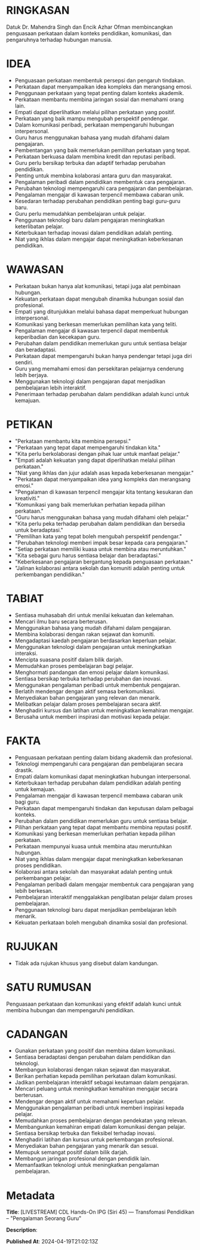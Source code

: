 # RINGKASAN
Datuk Dr. Mahendra Singh dan Encik Azhar Ofman membincangkan penguasaan perkataan dalam konteks pendidikan, komunikasi, dan pengaruhnya terhadap hubungan manusia.

# IDEA
- Penguasaan perkataan membentuk persepsi dan pengaruh tindakan.
- Perkataan dapat menyampaikan idea kompleks dan merangsang emosi.
- Penggunaan perkataan yang tepat penting dalam konteks akademik.
- Perkataan membantu membina jaringan sosial dan memahami orang lain.
- Empati dapat diperlihatkan melalui pilihan perkataan yang positif.
- Perkataan yang baik mampu mengubah perspektif pendengar.
- Dalam komunikasi peribadi, perkataan mempengaruhi hubungan interpersonal.
- Guru harus menggunakan bahasa yang mudah difahami dalam pengajaran.
- Pembentangan yang baik memerlukan pemilihan perkataan yang tepat.
- Perkataan berkuasa dalam membina kredit dan reputasi peribadi.
- Guru perlu bersikap terbuka dan adaptif terhadap perubahan pendidikan.
- Penting untuk membina kolaborasi antara guru dan masyarakat.
- Pengalaman peribadi dalam pendidikan membentuk cara pengajaran.
- Perubahan teknologi mempengaruhi cara pengajaran dan pembelajaran.
- Pengalaman mengajar di kawasan terpencil membawa cabaran unik.
- Kesedaran terhadap perubahan pendidikan penting bagi guru-guru baru.
- Guru perlu memudahkan pembelajaran untuk pelajar.
- Penggunaan teknologi baru dalam pengajaran meningkatkan keterlibatan pelajar.
- Keterbukaan terhadap inovasi dalam pendidikan adalah penting.
- Niat yang ikhlas dalam mengajar dapat meningkatkan keberkesanan pendidikan.

# WAWASAN
- Perkataan bukan hanya alat komunikasi, tetapi juga alat pembinaan hubungan.
- Kekuatan perkataan dapat mengubah dinamika hubungan sosial dan profesional.
- Empati yang ditunjukkan melalui bahasa dapat memperkuat hubungan interpersonal.
- Komunikasi yang berkesan memerlukan pemilihan kata yang teliti.
- Pengalaman mengajar di kawasan terpencil dapat membentuk keperibadian dan kecekapan guru.
- Perubahan dalam pendidikan memerlukan guru untuk sentiasa belajar dan beradaptasi.
- Perkataan dapat mempengaruhi bukan hanya pendengar tetapi juga diri sendiri.
- Guru yang memahami emosi dan persekitaran pelajarnya cenderung lebih berjaya.
- Menggunakan teknologi dalam pengajaran dapat menjadikan pembelajaran lebih interaktif.
- Penerimaan terhadap perubahan dalam pendidikan adalah kunci untuk kemajuan.

# PETIKAN
- "Perkataan membantu kita membina persepsi."
- "Perkataan yang tepat dapat mempengaruhi tindakan kita."
- "Kita perlu berkolaborasi dengan pihak luar untuk manfaat pelajar."
- "Empati adalah kekuatan yang dapat diperlihatkan melalui pilihan perkataan."
- "Niat yang ikhlas dan jujur adalah asas kepada keberkesanan mengajar."
- "Perkataan dapat menyampaikan idea yang kompleks dan merangsang emosi."
- "Pengalaman di kawasan terpencil mengajar kita tentang kesukaran dan kreativiti."
- "Komunikasi yang baik memerlukan perhatian kepada pilihan perkataan."
- "Guru harus menggunakan bahasa yang mudah difahami oleh pelajar."
- "Kita perlu peka terhadap perubahan dalam pendidikan dan bersedia untuk beradaptasi."
- "Pemilihan kata yang tepat boleh mengubah perspektif pendengar."
- "Perubahan teknologi memberi impak besar kepada cara pengajaran."
- "Setiap perkataan memiliki kuasa untuk membina atau meruntuhkan."
- "Kita sebagai guru harus sentiasa belajar dan beradaptasi."
- "Keberkesanan pengajaran bergantung kepada penguasaan perkataan."
- "Jalinan kolaborasi antara sekolah dan komuniti adalah penting untuk perkembangan pendidikan."

# TABIAT
- Sentiasa muhasabah diri untuk menilai kekuatan dan kelemahan.
- Mencari ilmu baru secara berterusan.
- Menggunakan bahasa yang mudah difahami dalam pengajaran.
- Membina kolaborasi dengan rakan sejawat dan komuniti.
- Mengadaptasi kaedah pengajaran berdasarkan keperluan pelajar.
- Menggunakan teknologi dalam pengajaran untuk meningkatkan interaksi.
- Mencipta suasana positif dalam bilik darjah.
- Memudahkan proses pembelajaran bagi pelajar.
- Menghormati pandangan dan emosi pelajar dalam komunikasi.
- Sentiasa bersikap terbuka terhadap perubahan dan inovasi.
- Menggunakan pengalaman peribadi untuk membentuk pengajaran.
- Berlatih mendengar dengan aktif semasa berkomunikasi.
- Menyediakan bahan pengajaran yang relevan dan menarik.
- Melibatkan pelajar dalam proses pembelajaran secara aktif.
- Menghadiri kursus dan latihan untuk meningkatkan kemahiran mengajar.
- Berusaha untuk memberi inspirasi dan motivasi kepada pelajar.

# FAKTA
- Penguasaan perkataan penting dalam bidang akademik dan profesional.
- Teknologi mempengaruhi cara pengajaran dan pembelajaran secara drastik.
- Empati dalam komunikasi dapat meningkatkan hubungan interpersonal.
- Keterbukaan terhadap perubahan dalam pendidikan adalah penting untuk kemajuan.
- Pengalaman mengajar di kawasan terpencil membawa cabaran unik bagi guru.
- Perkataan dapat mempengaruhi tindakan dan keputusan dalam pelbagai konteks.
- Perubahan dalam pendidikan memerlukan guru untuk sentiasa belajar.
- Pilihan perkataan yang tepat dapat membantu membina reputasi positif.
- Komunikasi yang berkesan memerlukan perhatian kepada pilihan perkataan.
- Perkataan mempunyai kuasa untuk membina atau meruntuhkan hubungan.
- Niat yang ikhlas dalam mengajar dapat meningkatkan keberkesanan proses pendidikan.
- Kolaborasi antara sekolah dan masyarakat adalah penting untuk perkembangan pelajar.
- Pengalaman peribadi dalam mengajar membentuk cara pengajaran yang lebih berkesan.
- Pembelajaran interaktif menggalakkan penglibatan pelajar dalam proses pembelajaran.
- Penggunaan teknologi baru dapat menjadikan pembelajaran lebih menarik.
- Kekuatan perkataan boleh mengubah dinamika sosial dan profesional.

# RUJUKAN
- Tidak ada rujukan khusus yang disebut dalam kandungan. 

# SATU RUMUSAN
Penguasaan perkataan dan komunikasi yang efektif adalah kunci untuk membina hubungan dan mempengaruhi pendidikan.

# CADANGAN
- Gunakan perkataan yang positif dan membina dalam komunikasi.
- Sentiasa beradaptasi dengan perubahan dalam pendidikan dan teknologi.
- Membangun kolaborasi dengan rakan sejawat dan masyarakat.
- Berikan perhatian kepada pemilihan perkataan dalam komunikasi.
- Jadikan pembelajaran interaktif sebagai keutamaan dalam pengajaran.
- Mencari peluang untuk meningkatkan kemahiran mengajar secara berterusan.
- Mendengar dengan aktif untuk memahami keperluan pelajar.
- Menggunakan pengalaman peribadi untuk memberi inspirasi kepada pelajar.
- Memudahkan proses pembelajaran dengan pendekatan yang relevan.
- Membangunkan kemahiran empati dalam komunikasi dengan pelajar.
- Sentiasa bersikap terbuka dan fleksibel terhadap inovasi.
- Menghadiri latihan dan kursus untuk perkembangan profesional.
- Menyediakan bahan pengajaran yang menarik dan sesuai.
- Memupuk semangat positif dalam bilik darjah.
- Membangun jaringan profesional dengan pendidik lain.
- Memanfaatkan teknologi untuk meningkatkan pengalaman pembelajaran.

# Metadata
**Title**: [LIVESTREAM] CDL Hands-On IPG (Siri 45) — Transfomasi Pendidikan – "Pengalaman Seorang Guru"

**Description**: 

**Published At**: 2024-04-19T21:02:13Z